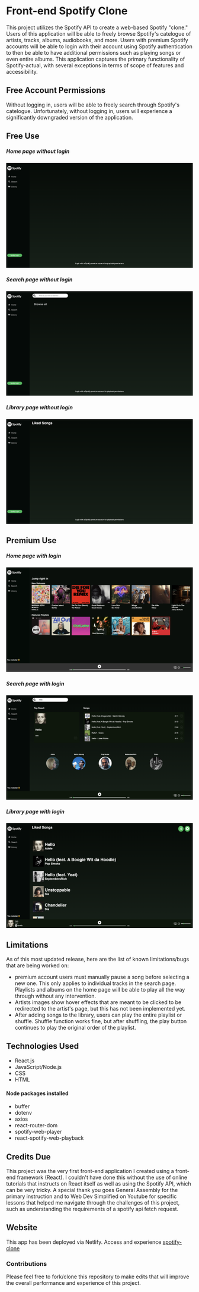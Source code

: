 # Front-end Spotify Clone

This project utilizes the Spotify API to create a web-based Spotify "clone." Users of this application will be able to freely browse Spotify's catelogue of artists, tracks, albums, audiobooks, and more. Users with premium Spotify accounts will be able to login with their account using Spotify authentication to then be able to have additional permissions such as playing songs or even entire albums. This application captures the primary functionality of Spotify-actual, with several exceptions in terms of scope of features and accessibility.

## Free Account Permissions

Without logging in, users will be able to freely search through Spotify's catelogue. Unfortunately, without logging in, users will experience a significantly downgraded version of the application. 

## Free Use
##### Home page without login
![Home page without login](public/Images/home-free.png)
##### Search page without login
![Search page without login](public/Images/search-free.png)
##### Library page without login
![Library page without login](public/Images/library-free.png)

## Premium Use
##### Home page with login
![Home page for premium account](public/Images/home-premium.png)
##### Search page with login
![Search page for premium account](public/Images/search-premium.png)
##### Library page with login
![Library page for premium account](public/Images/library-premium.png)

## Limitations

As of this most updated release, here are the list of known limitations/bugs that are being worked on:

- premium account users must manually pause a song before selecting a new one. This only applies to individual tracks in the search page. Playlists and albums on the home page will be able to play all the way through without any intervention. 
- Artists images show hover effects that are meant to be clicked to be redirected to the artist's page, but this has not been implemented yet.
- After adding songs to the library, users can play the entire playlist or shuffle. Shuffle function works fine, but after shuffling, the play button continues to play the original order of the playlist.

## Technologies Used
- React.js
- JavaScript/Node.js
- CSS
- HTML
#### Node packages installed
- buffer
- dotenv
- axios
- react-router-dom
- spotify-web-player
- react-spotify-web-playback

## Credits Due

This project was the very first front-end application I created using a front-end framework (React). I couldn't have done this without the use of online tutorials that instructs on React itself as well as using the Spotify API, which can be very tricky. A special thank you goes General Assembly for the primary instruction and to Web Dev Simplified on Youtube for specific lessons that helped me navigate through the challenges of this project, such as understanding the requirements of a spotify api fetch request.

## Website

This app has been deployed via Netlify.
Access and experience [spotify-clone](https://jade-nasturtium-e030aa.netlify.app/)


### Contributions

Please feel free to fork/clone this repository to make edits that will improve the overall performance and experience of this project.
